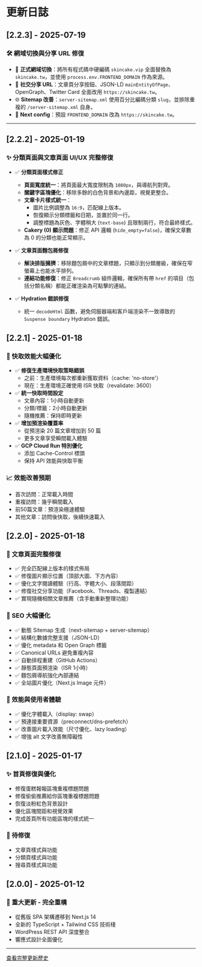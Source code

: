 # 更新日誌

## [2.2.3] - 2025-07-19

### 🛠 網域切換與分享 URL 修復

- 🔄 **正式網域切換**：將所有程式碼中硬編碼 `skincake.vip` 全面替換為 `skincake.tw`，並使用 `process.env.FRONTEND_DOMAIN` 作為來源。
- 🔗 **社交分享 URL**：文章頁分享按鈕、JSON-LD `mainEntityOfPage`、OpenGraph、Twitter Card 全面改用 `https://skincake.tw`。
- 🌐 **Sitemap 改善**：`server-sitemap.xml` 使用百分比編碼分類 `slug`，並排除重複的 `/server-sitemap.xml` 自身。
- 🚀 **Next config**：預設 `FRONTEND_DOMAIN` 改為 `https://skincake.tw`。

---

## [2.2.2] - 2025-01-19

### ✨ 分類頁面與文章頁面 UI/UX 完整修復

- ✅ **分類頁面樣式修正**
  - **頁面寬度統一**：將頁面最大寬度限制為 `1080px`，與導航列對齊。
  - **關鍵字區塊優化**：移除多餘的白色背景和內邊距，視覺更整合。
  - **文章卡片樣式統一**：
    - 圖片比例調整為 `16:9`，匹配線上版本。
    - 恢復顯示分類標籤和日期，並置於同一行。
    - 調整標題為灰色、字體稍大 (`text-base`) 且限制兩行，符合最終樣式。
  - **Cakery (0) 顯示問題**：修正 API 邏輯 (`hide_empty=false`)，確保文章數為 0 的分類也能正常顯示。

- ✅ **文章頁面麵包屑修復**
  - **解決排版擁擠**：移除麵包屑中的文章標題，只顯示到分類層級，確保在窄螢幕上也能水平排列。
  - **連結功能修復**：修正 `Breadcrumb` 組件邏輯，確保所有帶 `href` 的項目（包括分類名稱）都能正確渲染為可點擊的連結。

- ✅ **Hydration 錯誤修復**
  - 統一 `decodeHtml` 函數，避免伺服器端和客戶端渲染不一致導致的 `Suspense boundary` Hydration 錯誤。

## [2.2.1] - 2025-01-18

### 🚀 快取效能大幅優化
- ✅ **修復生產環境快取策略錯誤**
  - 之前：生產環境每次都重新獲取資料（cache: 'no-store'）
  - 現在：生產環境正確使用 ISR 快取（revalidate: 3600）
- ✅ **統一快取時間設定**
  - 文章內容：1小時自動更新
  - 分類/標籤：2小時自動更新
  - 隨機推薦：保持即時更新
- ✅ **增加預渲染覆蓋率**
  - 從預渲染 20 篇文章增加到 50 篇
  - 更多文章享受瞬間載入體驗
- ✅ **GCP Cloud Run 特別優化**
  - 添加 Cache-Control 標頭
  - 保持 API 效能與快取平衡

### 📈 效能改善預期
- 首次訪問：正常載入時間
- 重複訪問：幾乎瞬間載入
- 前50篇文章：預渲染極速體驗
- 其他文章：訪問後快取，後續快速載入

## [2.2.0] - 2025-01-18

### 🎯 文章頁面完整修復
- ✅ 完全匹配線上版本的樣式佈局
- ✅ 修復圖片顯示位置（頂部大圖、下方內容）
- ✅ 優化文字閱讀體驗（行高、字體大小、段落間距）
- ✅ 修復社交分享功能（Facebook、Threads、複製連結）
- ✅ 實現隨機相關文章推薦（含手動重新整理功能）

### 🚀 SEO 大幅優化
- ✅ 動態 Sitemap 生成（next-sitemap + server-sitemap）
- ✅ 結構化數據完整支援（JSON-LD）
- ✅ 優化 metadata 和 Open Graph 標籤
- ✅ Canonical URLs 避免重複內容
- ✅ 自動排程重建（GitHub Actions）
- ✅ 靜態頁面預渲染（ISR 1小時）
- ✅ 麵包屑導航強化內部連結
- ✅ 全站圖片優化（Next.js Image 元件）

### 🎨 效能與使用者體驗
- ✅ 優化字體載入（display: swap）
- ✅ 預連接重要資源（preconnect/dns-prefetch）
- ✅ 改善圖片載入效能（尺寸優化、lazy loading）
- ✅ 增強 alt 文字改善無障礙性

## [2.1.0] - 2025-01-17

### ✨ 首頁修復與優化
- 修復蛋糕報報區塊重複標題問題
- 修復偷偷推薦給你區塊重複標題問題  
- 恢復淡粉紅色背景設計
- 優化區塊間距和視覺效果
- 完成首頁所有功能區塊的樣式統一

### 📌 待修復
- 文章頁樣式與功能
- 分類頁樣式與功能
- 搜尋頁樣式與功能

## [2.0.0] - 2025-01-12

### 🎉 重大更新 - 完全重構
- 從舊版 SPA 架構遷移到 Next.js 14
- 全新的 TypeScript + Tailwind CSS 技術棧
- WordPress REST API 深度整合
- 響應式設計全面優化

---

[查看完整更新歷史](./docs/CHANGELOG.md) 